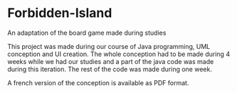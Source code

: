 # Forbidden-Island
An adaptation of the board game made during studies

This project was made during our course of Java programming, UML conception and UI creation. The whole conception had to be made during 4 weeks while we had our studies and a part of the java code was made during this iteration. The rest of the code was made during one week.

A french version of the conception is available as PDF format.
